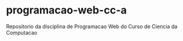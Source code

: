 # programacao-web-cc-a
Repositorio da disciplina de Programacao Web do Curso de Ciencia da Computacao
